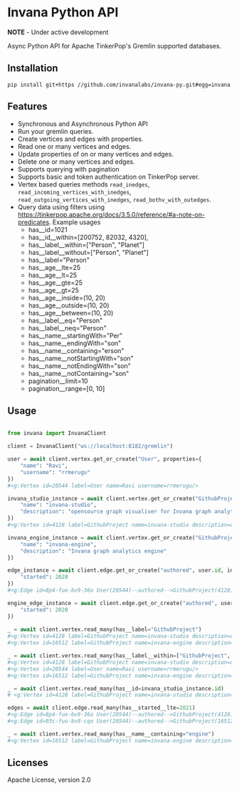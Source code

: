 # Invana Python API

**NOTE** - Under active development

Async Python API for Apache TinkerPop's Gremlin supported databases.

## Installation
```shell
pip install git+https //github.com/invanalabs/invana-py.git#egg=invana
```
## Features

- Synchronous and Asynchronous Python API
- Run your gremlin queries.
- Create vertices and edges with properties.
- Read one or many vertices and edges.
- Update properties of on or many vertices and edges.
- Delete one or many vertices and edges.
- Supports querying with pagination
- Supports basic and token authentication on TinkerPop server.
- Vertex based queries methods `read_inedges`, `read_incoming_vertices_with_inedges`,
  `read_outgoing_vertices_with_inedges`, `read_bothv_with_outedges`.
- Query data using filters using https://tinkerpop.apache.org/docs/3.5.0/reference/#a-note-on-predicates. Example usages 
  - has__id=1021
  - has__id__within=[200752, 82032, 4320], 
  - has__label__within=["Person", "Planet"]
  - has__label__without=["Person", "Planet"]
  - has__label="Person"
  - has__age__lte=25
  - has__age__lt=25
  - has__age__gte=25
  - has__age__gt=25
  - has__age__inside=(10, 20)
  - has__age__outside=(10, 20)
  - has__age__between=(10, 20)
  - has__label__eq="Person"
  - has__label__neq="Person"
  - has__name__startingWith="Per"
  - has__name__endingWith="son"
  - has__name__containing="erson"
  - has__name__notStartingWith="son"
  - has__name__notEndingWith="son"
  - has__name__notContaining="son"
  - pagination__limit=10
  - pagination__range=[0, 10]
  
## Usage

```python

from invana import InvanaClient

client = InvanaClient("ws://localhost:8182/gremlin")

user = await client.vertex.get_or_create("User", properties={
    "name": "Ravi",
    "username": "rrmerugu"
})
#<g:Vertex id=20544 label=User name=Ravi username=rrmerugu/>

invana_studio_instance = await client.vertex.get_or_create("GithubProject", properties={
    "name": "invana-studio",
    "description": "opensource graph visualiser for Invana graph analytics engine"
})
#<g:Vertex id=4128 label=GithubProject name=invana-studio description=opensource graph visualiser for Invana graph analytics engine/>

invana_engine_instance = await client.vertex.get_or_create("GithubProject", properties={
    "name": "invana-engine",
    "description": "Invana graph analytics engine"
})

edge_instance = await client.edge.get_or_create("authored", user.id, invana_studio_instance.id, properties={
    "started": 2020
})
#<g:Edge id=8p4-fuo-bv9-36o User(20544)--authored-->GithubProject(4128) started=2020/>

engine_edge_instance = await client.edge.get_or_create("authored", user.id, invana_engine_instance.id, properties={
    "started": 2020
})
    
_ = await client.vertex.read_many(has__label="GithubProject")
#<g:Vertex id=4128 label=GithubProject name=invana-studio description=opensource graph visualiser for Invana graph analytics engine/>
#<g:Vertex id=16512 label=GithubProject name=invana-engine description=Invana graph analytics engine/>

_ = await client.vertex.read_many(has__label__within=["GithubProject", "User"])
#<g:Vertex id=4128 label=GithubProject name=invana-studio description=opensource graph visualiser for Invana graph analytics engine/>
#<g:Vertex id=20544 label=User name=Ravi username=rrmerugu/>
#<g:Vertex id=16512 label=GithubProject name=invana-engine description=Invana graph analytics engine/>

_ = await client.vertex.read_many(has__id=invana_studio_instance.id)
# <g:Vertex id=4128 label=GithubProject name=invana-studio description=opensource graph visualiser for Invana graph analytics engine/>

edges = await client.edge.read_many(has__started__lte=2021)
#<g:Edge id=8p4-fuo-bv9-36o User(20544)--authored-->GithubProject(4128) started=2020/>
#<g:Edge id=93c-fuo-bv9-cqo User(20544)--authored-->GithubProject(16512) started=2020/>

_ = await client.vertex.read_many(has__name__containing="engine")
#<g:Vertex id=16512 label=GithubProject name=invana-engine description=Invana graph analytics engine/>

```

## Licenses

Apache License, version 2.0


